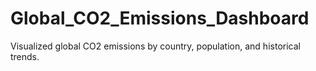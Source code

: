 # Global_CO2_Emissions_Dashboard
Visualized global CO2 emissions by country, population, and historical trends.
